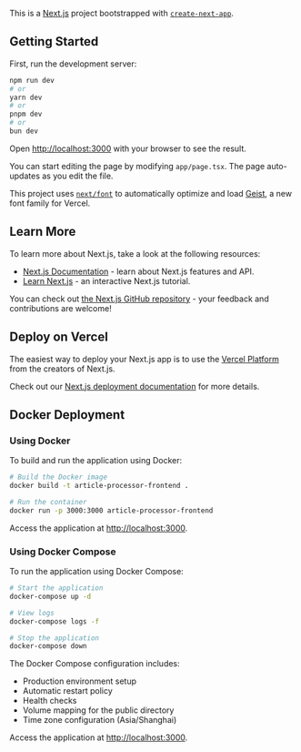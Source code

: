 This is a [Next.js](https://nextjs.org) project bootstrapped with [`create-next-app`](https://nextjs.org/docs/app/api-reference/cli/create-next-app).

## Getting Started

First, run the development server:

```bash
npm run dev
# or
yarn dev
# or
pnpm dev
# or
bun dev
```

Open [http://localhost:3000](http://localhost:3000) with your browser to see the result.

You can start editing the page by modifying `app/page.tsx`. The page auto-updates as you edit the file.

This project uses [`next/font`](https://nextjs.org/docs/app/building-your-application/optimizing/fonts) to automatically optimize and load [Geist](https://vercel.com/font), a new font family for Vercel.

## Learn More

To learn more about Next.js, take a look at the following resources:

- [Next.js Documentation](https://nextjs.org/docs) - learn about Next.js features and API.
- [Learn Next.js](https://nextjs.org/learn) - an interactive Next.js tutorial.

You can check out [the Next.js GitHub repository](https://github.com/vercel/next.js) - your feedback and contributions are welcome!

## Deploy on Vercel

The easiest way to deploy your Next.js app is to use the [Vercel Platform](https://vercel.com/new?utm_medium=default-template&filter=next.js&utm_source=create-next-app&utm_campaign=create-next-app-readme) from the creators of Next.js.

Check out our [Next.js deployment documentation](https://nextjs.org/docs/app/building-your-application/deploying) for more details.

## Docker Deployment

### Using Docker

To build and run the application using Docker:

```bash
# Build the Docker image
docker build -t article-processor-frontend .

# Run the container
docker run -p 3000:3000 article-processor-frontend
```

Access the application at [http://localhost:3000](http://localhost:3000).

### Using Docker Compose

To run the application using Docker Compose:

```bash
# Start the application
docker-compose up -d

# View logs
docker-compose logs -f

# Stop the application
docker-compose down
```

The Docker Compose configuration includes:
- Production environment setup
- Automatic restart policy
- Health checks
- Volume mapping for the public directory
- Time zone configuration (Asia/Shanghai)

Access the application at [http://localhost:3000](http://localhost:3000).
